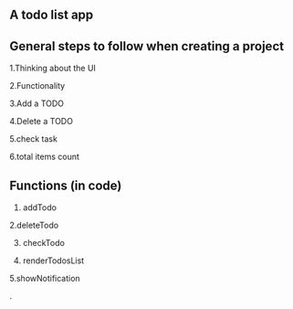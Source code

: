 
A todo list app
-----------------------

General steps to follow when creating a project
------------------------------------------------

 1.Thinking about the UI

 2.Functionality

 3.Add a TODO

4.Delete a TODO

5.check task

6.total items count


Functions (in code)
----------------------------
1. addTodo

2.deleteTodo

3. checkTodo

4. renderTodosList

5.showNotification

.
